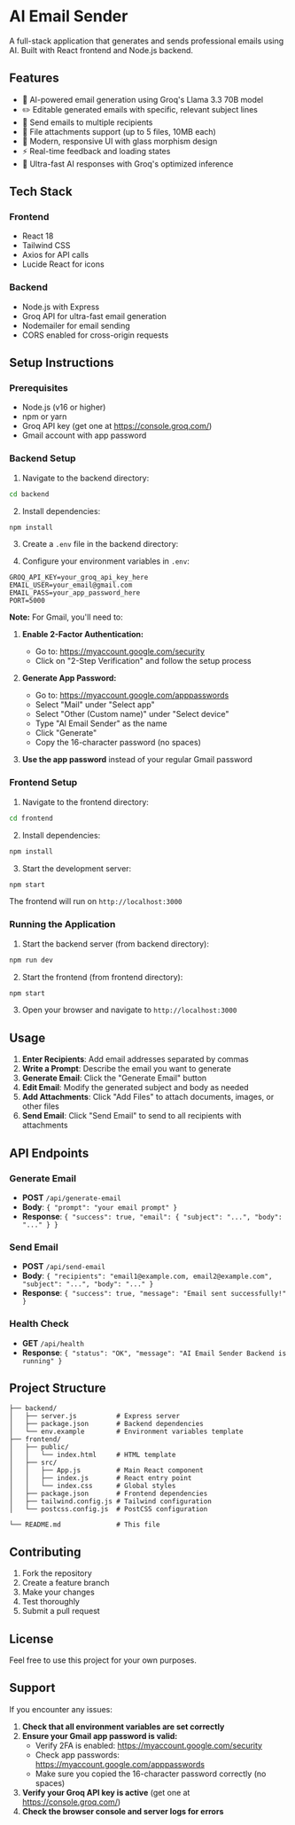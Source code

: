 # AI Email Sender

A full-stack application that generates and sends professional emails using AI. Built with React frontend and Node.js backend.

## Features

- 🤖 AI-powered email generation using Groq's Llama 3.3 70B model
- ✏️ Editable generated emails with specific, relevant subject lines
- 📧 Send emails to multiple recipients
- 📎 File attachments support (up to 5 files, 10MB each)
- 🎨 Modern, responsive UI with glass morphism design
- ⚡ Real-time feedback and loading states
- 🚀 Ultra-fast AI responses with Groq's optimized inference

## Tech Stack

### Frontend

- React 18
- Tailwind CSS
- Axios for API calls
- Lucide React for icons

### Backend

- Node.js with Express
- Groq API for ultra-fast email generation
- Nodemailer for email sending
- CORS enabled for cross-origin requests

## Setup Instructions

### Prerequisites

- Node.js (v16 or higher)
- npm or yarn
- Groq API key (get one at https://console.groq.com/)
- Gmail account with app password

### Backend Setup

1. Navigate to the backend directory:

```bash
cd backend
```

2. Install dependencies:

```bash
npm install
```

3. Create a `.env` file in the backend directory:

4. Configure your environment variables in `.env`:

```env
GROQ_API_KEY=your_groq_api_key_here
EMAIL_USER=your_email@gmail.com
EMAIL_PASS=your_app_password_here
PORT=5000
```

**Note:** For Gmail, you'll need to:

1. **Enable 2-Factor Authentication:**

   - Go to: https://myaccount.google.com/security
   - Click on "2-Step Verification" and follow the setup process

2. **Generate App Password:**

   - Go to: https://myaccount.google.com/apppasswords
   - Select "Mail" under "Select app"
   - Select "Other (Custom name)" under "Select device"
   - Type "AI Email Sender" as the name
   - Click "Generate"
   - Copy the 16-character password (no spaces)

3. **Use the app password** instead of your regular Gmail password

### Frontend Setup

1. Navigate to the frontend directory:

```bash
cd frontend
```

2. Install dependencies:

```bash
npm install
```

3. Start the development server:

```bash
npm start
```

The frontend will run on `http://localhost:3000`

### Running the Application

1. Start the backend server (from backend directory):

```bash
npm run dev
```

2. Start the frontend (from frontend directory):

```bash
npm start
```

3. Open your browser and navigate to `http://localhost:3000`

## Usage

1. **Enter Recipients**: Add email addresses separated by commas
2. **Write a Prompt**: Describe the email you want to generate
3. **Generate Email**: Click the "Generate Email" button
4. **Edit Email**: Modify the generated subject and body as needed
5. **Add Attachments**: Click "Add Files" to attach documents, images, or other files
6. **Send Email**: Click "Send Email" to send to all recipients with attachments

## API Endpoints

### Generate Email

- **POST** `/api/generate-email`
- **Body**: `{ "prompt": "your email prompt" }`
- **Response**: `{ "success": true, "email": { "subject": "...", "body": "..." } }`

### Send Email

- **POST** `/api/send-email`
- **Body**: `{ "recipients": "email1@example.com, email2@example.com", "subject": "...", "body": "..." }`
- **Response**: `{ "success": true, "message": "Email sent successfully!" }`

### Health Check

- **GET** `/api/health`
- **Response**: `{ "status": "OK", "message": "AI Email Sender Backend is running" }`

## Project Structure

```
├── backend/
│   ├── server.js          # Express server
│   ├── package.json       # Backend dependencies
│   └── env.example        # Environment variables template
├── frontend/
│   ├── public/
│   │   └── index.html     # HTML template
│   ├── src/
│   │   ├── App.js         # Main React component
│   │   ├── index.js       # React entry point
│   │   └── index.css      # Global styles
│   ├── package.json       # Frontend dependencies
│   ├── tailwind.config.js # Tailwind configuration
│   └── postcss.config.js  # PostCSS configuration

└── README.md              # This file
```

## Contributing

1. Fork the repository
2. Create a feature branch
3. Make your changes
4. Test thoroughly
5. Submit a pull request

## License

Feel free to use this project for your own purposes.

## Support

If you encounter any issues:

1. **Check that all environment variables are set correctly**
2. **Ensure your Gmail app password is valid:**
   - Verify 2FA is enabled: https://myaccount.google.com/security
   - Check app passwords: https://myaccount.google.com/apppasswords
   - Make sure you copied the 16-character password correctly (no spaces)
3. **Verify your Groq API key is active** (get one at https://console.groq.com/)
4. **Check the browser console and server logs for errors**
